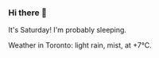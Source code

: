 ### Hi there :wave:

It's Saturday! I'm probably sleeping.

Weather in Toronto: light rain, mist, at +7°C.
